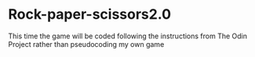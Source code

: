 # Rock-paper-scissors2.0
This time the game will be coded following the instructions from The Odin Project rather than pseudocoding my own game
